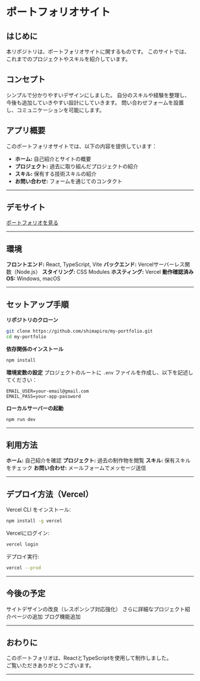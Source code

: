 # ポートフォリオサイト


## はじめに
本リポジトリは、ポートフォリオサイトに関するものです。
このサイトでは、これまでのプロジェクトやスキルを紹介しています。


## コンセプト
シンプルで分かりやすいデザインにしました。
自分のスキルや経験を整理し、今後も追加していきやすい設計にしていきます。
問い合わせフォームを設置し、コミュニケーションを可能にします。


## アプリ概要
このポートフォリオサイトでは、以下の内容を提供しています：
 - **ホーム:** 自己紹介とサイトの概要
 - **プロジェクト:** 過去に取り組んだプロジェクトの紹介
 - **スキル:** 保有する技術スキルの紹介
 - **お問い合わせ:** フォームを通じてのコンタクト

---

## デモサイト
[ポートフォリオを見る](https://my-portfolio-lake-six-28.vercel.app/)

---

## 環境
**フロントエンド:** React, TypeScript, Vite
**バックエンド:** Vercelサーバーレス関数（Node.js）
**スタイリング:** CSS Modules
**ホスティング:** Vercel
**動作確認済みOS:** Windows, macOS

---

## セットアップ手順

**リポジトリのクローン**
   ```bash
   git clone https://github.com/shimapiro/my-portfolio.git
   cd my-portfolio
   ```

**依存関係のインストール**
   ```bash
   npm install
   ```

**環境変数の設定**
   プロジェクトのルートに `.env` ファイルを作成し、以下を記述してください：

   ```env
   EMAIL_USER=your-email@gmail.com
   EMAIL_PASS=your-app-password
   ```

**ローカルサーバーの起動**
   ```bash
   npm run dev
   ```


---

## 利用方法

**ホーム:** 自己紹介を確認
**プロジェクト:** 過去の制作物を閲覧
**スキル:** 保有スキルをチェック
**お問い合わせ:** メールフォームでメッセージ送信

---

## デプロイ方法（Vercel）

Vercel CLI をインストール:
   ```bash
   npm install -g vercel
   ```

Vercelにログイン:
   ```bash
   vercel login
   ```

デプロイ実行:
   ```bash
   vercel --prod
   ```

---



## 今後の予定

サイトデザインの改良（レスポンシブ対応強化）
さらに詳細なプロジェクト紹介ページの追加
ブログ機能追加

---

## おわりに

このポートフォリオは、ReactとTypeScriptを使用して制作しました。  
ご覧いただきありがとうございます。  

---
```
